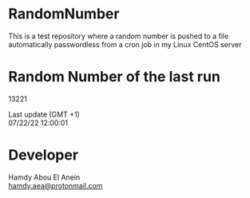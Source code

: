 # RandomNumber    
This is a test repository where a random number is pushed to a file automatically passwordless from a cron job in my Linux CentOS server    
# Random Number of the last run   
13221
      
Last update (GMT +1)    
07/22/22 12:00:01
# Developer    
Hamdy Abou El Anein   
hamdy.aea@protonmail.com
